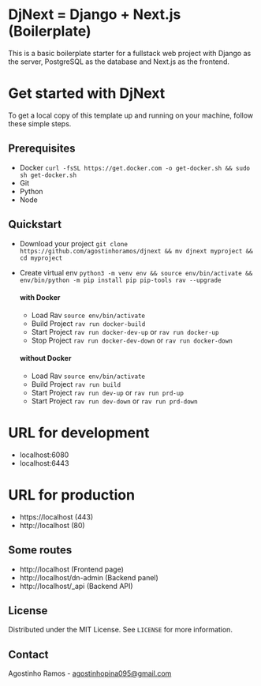 # DjNext = Django + Next.js (Boilerplate)

This is a basic boilerplate starter for a fullstack web project with Django as the server, PostgreSQL as the database and Next.js as the frontend.

# Get started with DjNext
To get a local copy of this template up and running on your machine, follow these simple steps.
## Prerequisites
- Docker `curl -fsSL https://get.docker.com -o get-docker.sh && sudo sh get-docker.sh`
- Git
- Python
- Node

## Quickstart
- Download your project `git clone https://github.com/agostinhoramos/djnext && mv djnext myproject && cd myproject`
- Create virtual env `python3 -m venv env && source env/bin/activate && env/bin/python -m pip install pip pip-tools rav --upgrade`

    #### with Docker
    - Load Rav `source env/bin/activate`
    - Build Project `rav run docker-build`
    - Start Project `rav run docker-dev-up` or `rav run docker-up`
    - Stop Project `rav run docker-dev-down` or `rav run docker-down`

    #### without Docker
    - Load Rav `source env/bin/activate`
    - Build Project `rav run build`
    - Start Project `rav run dev-up` or `rav run prd-up`
    - Start Project `rav run dev-down` or `rav run prd-down`

# URL for development
- localhost:6080
- localhost:6443

# URL for production
- https://localhost (443)
- http://localhost (80)

## Some routes
- http://localhost (Frontend page)
- http://localhost/dn-admin (Backend panel)
- http://localhost/_api (Backend API)

## License
Distributed under the MIT License. See `LICENSE` for more information.

## Contact
Agostinho Ramos - [agostinhopina095@gmail.com](mailto:agostinhopina095@gmail.com)